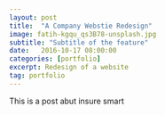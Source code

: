 ```yaml
---
layout: post
title:  "A Company Webstie Redesign"
image: fatih-kgqu_qs3B78-unsplash.jpg
subtitle: "Subtitle of the feature"
date:   2016-10-17 08:00:00
categories: [portfolio]
excerpt: Redesign of a website
tag: portfolio
---
```


This is a post abut insure smart
